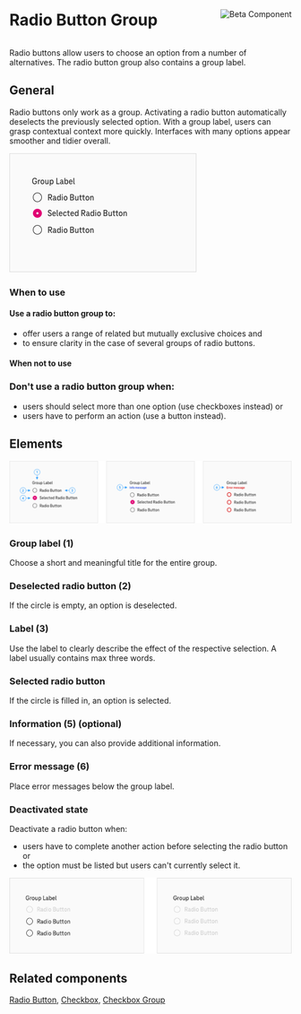 <div style="display: inline-flex; align-items: center; justify-content: space-between; width: 100%;">
    <h1>Radio Button Group</h1>
    <img src="assets/tag-beta.svg" alt="Beta Component" />
</div>

Radio buttons allow users to choose an option from a number of
alternatives. The radio button group also contains a group label.

## General

Radio buttons only work as a group. Activating a radio button
automatically deselects the previously selected option. With a group
label, users can grasp contextual context more quickly. Interfaces with
many options appear smoother and tidier overall.

![Radio Button Group](./img/Radio_Button_Group.png)

### When to use

#### Use a radio button group to:

- offer users a range of related but mutually exclusive choices and
- to ensure clarity in the case of several groups of radio buttons.

#### When not to use

### Don\'t use a radio button group when:

- users should select more than one option (use checkboxes instead) or
- users have to perform an action (use a button instead).

## Elements

![Elements of Radio Button Group](./img/Radio_Button_Group_Elements.png)

### Group label (1)

Choose a short and meaningful title for the entire group.

### Deselected radio button (2)

If the circle is empty, an option is deselected.

### Label (3)

Use the label to clearly describe the effect of the respective selection. A label usually contains max three words.

### Selected radio button

If the circle is filled in, an option is selected.

### Information (5) (optional)

If necessary, you can also provide additional information.

### Error message (6)

Place error messages below the group label.

### Deactivated state

Deactivate a radio button when:

- users have to complete another action before selecting the radio
    button or
- the option must be listed but users can\'t currently select it.

![Disabled Radio Button Group](./img/Radio_Button_Group_Disabled.png)

## Related components

[Radio Button](?path=/usage/components-radio-button), [Checkbox](?path=/usage/components-checkbox), [Checkbox Group](?path=/usage/components-checkbox-group)
